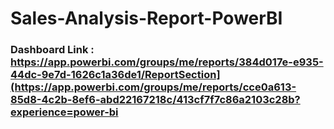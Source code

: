 # Sales-Analysis-Report-PowerBI

### Dashboard Link : https://app.powerbi.com/groups/me/reports/384d017e-e935-44dc-9e7d-1626c1a36de1/ReportSection](https://app.powerbi.com/groups/me/reports/cce0a613-85d8-4c2b-8ef6-abd22167218c/413cf7f7c86a2103c28b?experience=power-bi

